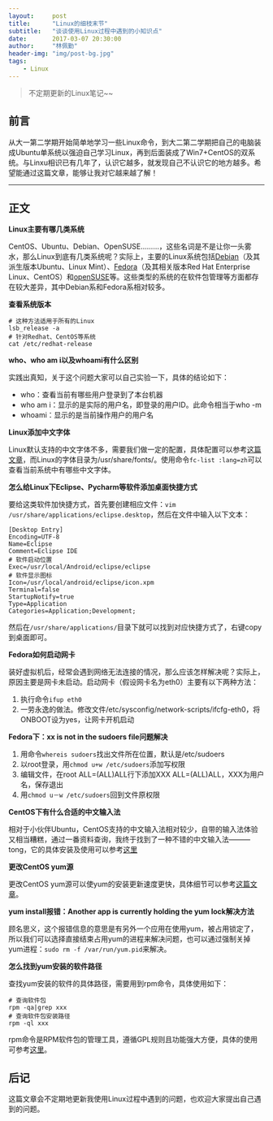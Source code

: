 ```yaml
---
layout:     post
title:      "Linux的细枝末节"
subtitle:   "谈谈使用Linux过程中遇到的小知识点"
date:       2017-03-07 20:30:00
author:     "林佩勤"
header-img: "img/post-bg.jpg"
tags:
    - Linux
---
```


> 不定期更新的Linux笔记~~


## 前言

从大一第二学期开始简单地学习一些Linux命令，到大二第二学期把自己的电脑装成Ubuntu单系统以强迫自己学习Linux，再到后面装成了Win7+CentOS的双系统。与Linxu相识已有几年了，认识它越多，就发现自己不认识它的地方越多。希望能通过这篇文章，能够让我对它越来越了解！

---

## 正文

**Linux主要有哪几类系统**

CentOS、Ubuntu、Debian、OpenSUSE………，这些名词是不是让你一头雾水，那么Linux到底有几类系统呢？实际上，主要的Linux系统包括[Debian](https://zh.wikipedia.org/wiki/Debian)（及其派生版本Ubuntu、Linux Mint）、[Fedora](https://zh.wikipedia.org/wiki/Fedora)（及其相关版本Red Hat Enterprise Linux、CentOS）和[openSUSE](https://zh.wikipedia.org/wiki/OpenSUSE)等。这些类型的系统的在软件包管理等方面都存在较大差异，其中Debian系和Fedora系相对较多。

**查看系统版本**

```shell
# 这种方法适用于所有的Linux
lsb_release -a
# 针对Redhat、CentOS等系统
cat /etc/redhat-release
```

**who、who am i以及whoami有什么区别**

实践出真知，关于这个问题大家可以自己实验一下，具体的结论如下：

- who：查看当前有哪些用户登录到了本台机器
- who am i：显示的是实际的用户名，即登录的用户ID。此命令相当于who -m
- whoami：显示的是当前操作用户的用户名

**Linux添加中文字体**

Linux默认支持的中文字体不多，需要我们做一定的配置，具体配置可以参考[这篇文章](http://5iqiong.blog.51cto.com/2999926/1188961)，而Linux的字体目录为/usr/share/fonts/。使用命令`fc-list :lang=zh`可以查看当前系统中有哪些中文字体。

**怎么给Linux下Eclipse、Pycharm等软件添加桌面快捷方式**

要给这类软件加快捷方式，首先要创建相应文件：`vim /usr/share/applications/eclipse.desktop`，然后在文件中输入以下文本：

```shell
[Desktop Entry]
Encoding=UTF-8
Name=Eclipse
Comment=Eclipse IDE
# 软件启动位置
Exec=/usr/local/Android/eclipse/eclipse
# 软件显示图标
Icon=/usr/local/android/eclipse/icon.xpm
Terminal=false
StartupNotify=true
Type=Application
Categories=Application;Development;
```

然后在`/usr/share/applications/`目录下就可以找到对应快捷方式了，右键copy到桌面即可。

**Fedora如何启动网卡**

装好虚拟机后，经常会遇到网络无法连接的情况，那么应该怎样解决呢？实际上，原因主要是网卡未启动。启动网卡（假设网卡名为eth0）主要有以下两种方法：

1. 执行命令`ifup eth0`
2. 一劳永逸的做法。修改文件/etc/sysconfig/network-scripts/ifcfg-eth0，将ONBOOT设为yes，让网卡开机启动

**Fedora下：xx is not in the sudoers file问题解决**

1. 用命令`whereis sudoers`找出文件所在位置，默认是/etc/sudoers
2. 以root登录，用`chmod u+w /etc/sudoers`添加写权限
3. 编辑文件，在root ALL=(ALL)ALL行下添加XXX ALL=(ALL)ALL，XXX为用户名，保存退出
4. 用`chmod u－w /etc/sudoers`回到文件原权限

**CentOS下有什么合适的中文输入法**

相对于小伙伴Ubuntu，CentOS支持的中文输入法相对较少，自带的输入法体验又相当糟糕，通过一番资料查询，我终于找到了一种不错的中文输入法———tong，它的具体安装及使用可以参考[这里](http://seisman.info/install-yong-chinese-input-method-under-centos-7.html)

**更改CentOS yum源**

更改CentOS yum源可以使yum的安装更新速度更快，具体细节可以参考[这篇文章](http://www.jianshu.com/p/d8573f9d1f96)。

**yum install报错：Another app is currently holding the yum lock解决方法**

顾名思义，这个报错信息的意思是有另外一个应用在使用yum，被占用锁定了，所以我们可以选择直接结束占用yum的进程来解决问题，也可以通过强制关掉yum进程：`sudo rm -f /var/run/yum.pid`来解决。

**怎么找到yum安装的软件路径**

查找yum安装的软件的具体路径，需要用到rpm命令，具体使用如下：

```shell
# 查询软件包
rpm -qa|grep xxx
# 查询软件包安装路径
rpm -ql xxx
```

rpm命令是RPM软件包的管理工具，遵循GPL规则且功能强大方便，具体的使用可参考[这里](http://man.linuxde.net/rpm)。

## 后记

这篇文章会不定期地更新我使用Linux过程中遇到的问题，也欢迎大家提出自己遇到的问题。



